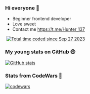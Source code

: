 ### Hi everyone 👋
- Beginner frontend developer
- Love sweet
- Contact me https://t.me/Hunter_137
<div id="badges">
  <img src="https://komarev.com/ghpvc/?username=Hunter-137&style=flat-square&color=blue" alt=""/>
  <a href="https://wakatime.com/@e96c5083-e8d4-4db9-ba39-96140a0f1916?style=social"><img src="https://wakatime.com/badge/user/e96c5083-e8d4-4db9-ba39-96140a0f1916.svg" alt="Total time coded since Sep 27 2023" /></a>
</div>

### My young stats on GitHub 😄

[![GitHub stats](https://github-readme-stats.vercel.app/api?username=Hunter-137&show=reviews,discussions_started,discussions_answered,prs_merged,prs_merged_percentage&theme=calm_pink&show_icons=true)](https://github.com/anuraghazra/github-readme-stats)

### Stats from CodeWars 🌱

[![codewars](https://www.codewars.com/users/Skill_Hunter/badges/large)](https://www.codewars.com/users/Skill_Hunter)   



<!--

[![Top Langs](https://github-readme-stats-git-masterrstaa-rickstaa.vercel.app/api/top-langs/?username=Hunter-137&count_private=true&theme=dracula)](https://github.com/anuraghazra/github-readme-stats)

![GitHub stats](https://github-readme-stats.vercel.app/api?username=Hunter-137&show_icons=true&count_private=true&theme=dracula&show=reviews&hide=contribs,issues)

[![Harlok's wakatime stats](https://github-readme-stats.vercel.app/api/wakatime?username=bubalehich)](https://github.com/anuraghazra/github-readme-stats)


**Hunter-137/Hunter-137** is a ✨ _special_ ✨ repository because its `README.md` (this file) appears on your GitHub profile.

Here are some ideas to get you started:

- 🔭 I’m currently working on ...
- 🌱 I’m currently learning ...
- 👯 I’m looking to collaborate on ...
- 🤔 I’m looking for help with ...
- 💬 Ask me about ...
- 📫 How to reach me: ...
- 😄 Pronouns: ...
- ⚡ Fun fact: ...
-->
